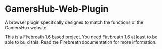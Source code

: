 GamersHub-Web-Plugin
====================

A browser plugin specifically designed to match the functions of the GamersHub website.

This is a Firebreath 1.6 based project. You need Firebreath 1.6 at least to be able to build this. Read the Firebreath documentation for more information.